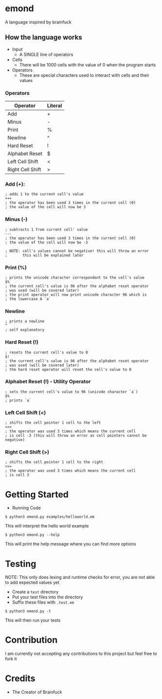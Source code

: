 # emond
A language inspired by brainfuck

## How the language works
- Input
  - A SINGLE line of operators
- Cells
  - There will be 1000 cells with the value of 0 when the program starts
- Operators
  - These are special characters used to interact with cells and their values


### Operators
| Operator | Literal |
----------|-----------
| Add | + |
| Minus | - |
| Print | % |
| Newline | ^ |
| Hard Reset | ! |
| Alphabet Reset | $ |
| Left Cell Shift | < |
| Right Cell Shift | \> |

### Add (+):
```
; adds 1 to the current cell's value
+++
; the operator has been used 3 times in the current cell (0)
; the value of the cell will now be 3
```

### Minus (-)
```
; subtracts 1 from current cell' value
---
; the operator has been used 3 times in the current cell (0)
; the value of the cell will now be -3

; NOTE: cell's values cannot be negative! this will throw an error
;       this will be explained later
```

### Print (%)
```
; prints the unicode character correspondent to the cell's value
$%
; the current cell's value is 96 after the alphabet reset operator
; was used (will be covered later)
; the print operator will now print unicode character 96 which is
; the lowercase A `a`
```

### Newline
```
; prints a newline
^
; self explanatory
```

### Hard Reset (!)
```
; resets the current cell's value to 0
$!
; the current cell's value is 96 after the alphabet reset operator
; was used (will be covered later)
; the hard reset operator will reset the cell's value to 0
```

### Alphabet Reset (!) - Utility Operator
```
; sets the current cell's value to 96 (unicode character `a`)
$%
; prints `a`
```

### Left Cell Shift (<)
```
; shifts the cell pointer 1 cell to the left
<<<
; the operator was used 3 times which means the current cell
; is cell -3 (this will throw an error as cell pointers cannot be negative)
```

### Right Cell Shift (>)
```
; shifts the cell pointer 1 cell to the right
>>>
; the operator was used 3 times which means the current cell
; is cell 3
```

# Getting Started
- Running Code
```shell
$ python3 emond.py examples/helloworld.em
```
This will interpret the hello world example
```shell
$ python3 emond.py --help
```
This will print the help message where you can find more options

# Testing
NOTE: This only does lexing and runtime checks for error, you are not able to add expected values yet
- Create a `test` directory
- Put your test files into the directory
- Suffix these files with `.test.em`

```shell
$ python3 emond.py -t 
```
This will then run your tests

# Contribution
I am currently not accepting any contributions to this project
but feel free to fork it

# Credits
- The Creator of Brainfuck